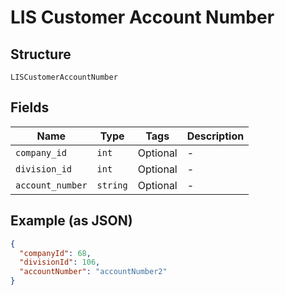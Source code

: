 
# LIS Customer Account Number

## Structure

`LISCustomerAccountNumber`

## Fields

| Name | Type | Tags | Description |
|  --- | --- | --- | --- |
| `company_id` | `int` | Optional | - |
| `division_id` | `int` | Optional | - |
| `account_number` | `string` | Optional | - |

## Example (as JSON)

```json
{
  "companyId": 68,
  "divisionId": 106,
  "accountNumber": "accountNumber2"
}
```

